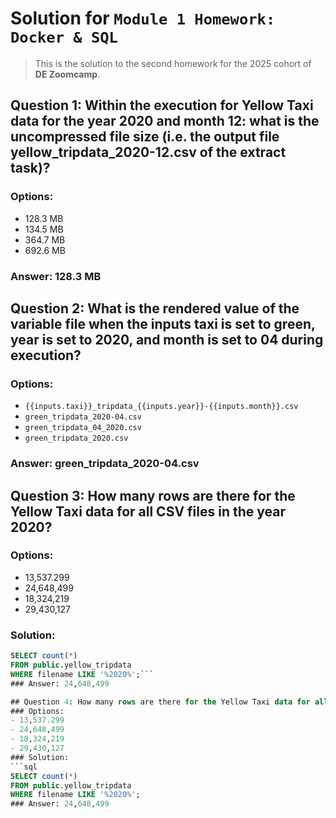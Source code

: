 # Solution for `Module 1 Homework: Docker & SQL`

> This is the solution to the second homework for the 2025 cohort of **DE Zoomcamp**.  

## Question 1: Within the execution for Yellow Taxi data for the year 2020 and month 12: what is the uncompressed file size (i.e. the output file yellow_tripdata_2020-12.csv of the extract task)?

### Options:
- 128.3 MB
- 134.5 MB
- 364.7 MB
- 692.6 MB
### Answer: 128.3 MB

## Question 2: What is the rendered value of the variable file when the inputs taxi is set to green, year is set to 2020, and month is set to 04 during execution?

### Options:
- ```{{inputs.taxi}}_tripdata_{{inputs.year}}-{{inputs.month}}.csv```
- ```green_tripdata_2020-04.csv```
- ```green_tripdata_04_2020.csv```
- ```green_tripdata_2020.csv```
### Answer: green_tripdata_2020-04.csv

## Question 3: How many rows are there for the Yellow Taxi data for all CSV files in the year 2020?
### Options:
- 13,537.299
- 24,648,499
- 18,324,219
- 29,430,127
### Solution:
```sql
SELECT count(*)
FROM public.yellow_tripdata
WHERE filename LIKE '%2020%';```
### Answer: 24,648,499

## Question 4: How many rows are there for the Yellow Taxi data for all CSV files in the year 2020? 
### Options:
- 13,537.299
- 24,648,499
- 18,324,219
- 29,430,127
### Solution:
```sql
SELECT count(*)
FROM public.yellow_tripdata
WHERE filename LIKE '%2020%';
### Answer: 24,648,499
